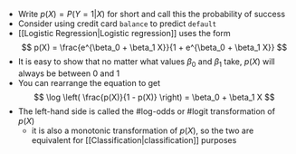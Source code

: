 

- Write $p(X) = P(Y=1|X)$ for short and call this the probability of success
- Consider using credit card `balance` to predict `default`
- [[Logistic Regression|Logistic regression]] uses the form
  $$
  p(X) = \frac{e^{\beta_0 + \beta_1 X}}{1 + e^{\beta_0 + \beta_1 X}}
  $$
- It is easy to show that no matter what values $\beta_0$ and $\beta_1$ take, $p(X)$ will always be between 0 and 1
- You can rearrange the equation to get
  $$
  \log \left( \frac{p(X)}{1 - p(X)} \right) = \beta_0 + \beta_1 X
  $$
- The left-hand side is called the #log-odds or #logit transformation of $p(X)$
  - it is also a monotonic transformation of $p(X)$, so the two are equivalent for [[Classification|classification]] purposes